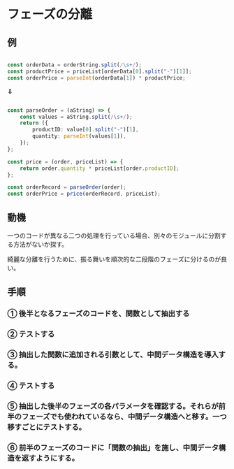 # フェーズの分離

## 例

```typeScript

const orderData = orderString.split(/\s+/);
const productPrice = priceList[orderData[0].split("-")[1]];
const orderPrice = parseInt(orderData[1]) * productPrice;

```

**⇩**

```typeScript

const parseOrder = (aString) => {
    const values = aString.split(/\s+/);
    return ({
        productID: value[0].split("-")[1],
        quantity: parseInt(values[1]),
    });
};

const price = (order, priceList) => {
    return order.quantity * priceList[order.productID];
};

const orderRecord = parseOrder(order);
const orderPrice = price(orderRecord, priceList);

```

## 動機

一つのコードが異なる二つの処理を行っている場合、別々のモジュールに分割する方法がないか探す。

綺麗な分離を行うために、振る舞いを順次的な二段階のフェーズに分けるのが良い。

## 手順

### ① 後半となるフェーズのコードを、関数として抽出する

### ② テストする

### ③ 抽出した関数に追加される引数として、中間データ構造を導入する。

### ④ テストする

### ⑤ 抽出した後半のフェーズの各パラメータを確認する。それらが前半のフェーズでも使われているなら、中間データ構造へと移す。一つ移すごとにテストする。

### ⑥ 前半のフェーズのコードに「関数の抽出」を施し、中間データ構造を返すようにする。
